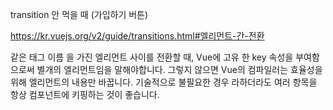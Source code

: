transition 안 먹을 때
(가입하기 버튼)

https://kr.vuejs.org/v2/guide/transitions.html#엘리먼트-간-전환

같은 태그 이름 을 가진 엘리먼트 사이를 전환할 때, Vue에 고유 한 key 속성을 부여함으로써 별개의 엘리먼트임을 말해야합니다. 그렇지 않으면 Vue의 컴파일러는 효율성을 위해 엘리먼트의 내용만 바꿉니다. 기술적으로 불필요한 경우 라하더라도 여러 항목을 항상 <transition> 컴포넌트에 키핑하는 것이 좋습니다.

